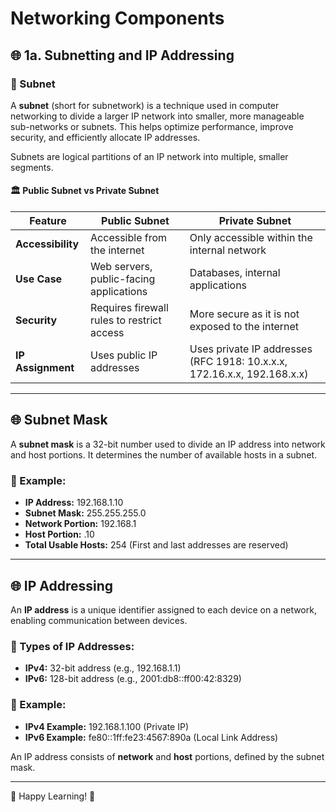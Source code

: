 # Networking Components

## 🌐 1a. Subnetting and IP Addressing

### 🔹 Subnet

A **subnet** (short for subnetwork) is a technique used in computer networking to divide a larger IP network into smaller, more manageable sub-networks or subnets. This helps optimize performance, improve security, and efficiently allocate IP addresses.

Subnets are logical partitions of an IP network into multiple, smaller segments.

#### 🏛 Public Subnet vs Private Subnet

| Feature        | Public Subnet | Private Subnet |
|---------------|--------------|---------------|
| **Accessibility** | Accessible from the internet | Only accessible within the internal network |
| **Use Case**  | Web servers, public-facing applications | Databases, internal applications |
| **Security**  | Requires firewall rules to restrict access | More secure as it is not exposed to the internet |
| **IP Assignment** | Uses public IP addresses | Uses private IP addresses (RFC 1918: 10.x.x.x, 172.16.x.x, 192.168.x.x) |

---

## 🌐 Subnet Mask

A **subnet mask** is a 32-bit number used to divide an IP address into network and host portions. It determines the number of available hosts in a subnet.

### 📌 Example:
- **IP Address:** 192.168.1.10
- **Subnet Mask:** 255.255.255.0
- **Network Portion:** 192.168.1
- **Host Portion:** .10
- **Total Usable Hosts:** 254 (First and last addresses are reserved)

---

## 🌐 IP Addressing

An **IP address** is a unique identifier assigned to each device on a network, enabling communication between devices.

### 📌 Types of IP Addresses:
- **IPv4:** 32-bit address (e.g., 192.168.1.1)
- **IPv6:** 128-bit address (e.g., 2001:db8::ff00:42:8329)

### 📌 Example:
- **IPv4 Example:** 192.168.1.100 (Private IP)
- **IPv6 Example:** fe80::1ff:fe23:4567:890a (Local Link Address)

An IP address consists of **network** and **host** portions, defined by the subnet mask.

---

🚀 Happy Learning! 🎯